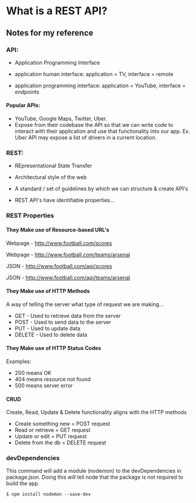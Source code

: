 # What is a REST API?

## Notes for my reference

### API:
- Application Programming Interface

- application human interface: application = TV, interface = remote
- application programming interface: application = YouTube, interface = endpoints

#### Popular APIs:
- YouTube, Google Maps, Twitter, Uber.
- Expose from their codebase the API so that we can write code to interact with their application and use that functionality into our app. Ex. Uber API may expose a list of drivers in a current location.

### REST:
- REpresentational State Transfer

- Architectural style of the web
- A standard / set of guidelines by which we can structure & create API's
- REST API's have identifiable properties...

### REST Properties

#### They Make use of Resource-based URL's

Webpage - http://www.football.com/scores

Webpage - http://www.football.com/teams/arsenal

JSON - http://www.football.com/api/scores

JSON - http://www.football.com/api/teams/arsenal

#### They Make use of HTTP Methods
A way of telling the server what type of request we are making...

- GET - Used to retrieve data from the server
- POST - Used to send data to the server
- PUT - Used to update data
- DELETE - Used to delete data

#### They Make use of HTTP Status Codes
Examples:

- 200 means OK
- 404 means resource not found
- 500 means server error

#### CRUD

Create, Read, Update & Delete functionality aligns with the HTTP methods

- Create something new = POST request
- Read or retrieve = GET request
- Update or edit = PUT request
- Delete from the db = DELETE request

### devDependencies

This command will add a module (nodemon) to the devDependencies in package.json.
Doing this will tell node that the package is not required to build the app.

```
$ npm install nodemon --save-dev
```

